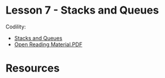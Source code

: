 # Lesson 7 - Stacks and Queues

Codility:

- [Stacks and Queues](https://app.codility.com/programmers/lessons/7-stacks_and_queues/)
- [Open Reading Material.PDF](docs/lessons/l007-stacks-and-queues.pdf)

# Resources
